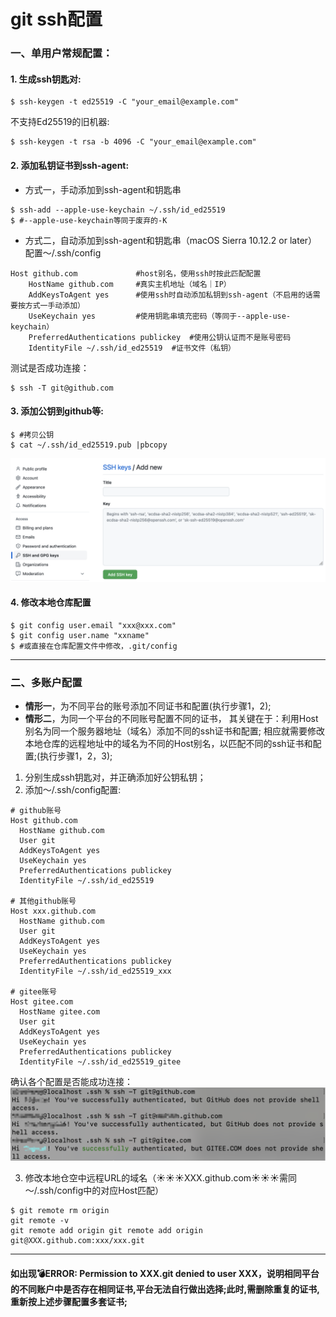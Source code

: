 # git ssh配置

### 一、单用户常规配置：
#### 1. 生成ssh钥匙对:
```shell
$ ssh-keygen -t ed25519 -C "your_email@example.com"
```
不支持Ed25519的旧机器:
```shell
$ ssh-keygen -t rsa -b 4096 -C "your_email@example.com"
```

#### 2. 添加私钥证书到ssh-agent:
- 方式一，手动添加到ssh-agent和钥匙串
```shell
$ ssh-add --apple-use-keychain ~/.ssh/id_ed25519 
$ #--apple-use-keychain等同于废弃的-K
```
- 方式二，自动添加到ssh-agent和钥匙串（macOS Sierra 10.12.2 or later）
 配置～/.ssh/config
```shell
Host github.com             #host别名，使用ssh时按此匹配配置
    HostName github.com     #真实主机地址（域名｜IP）
    AddKeysToAgent yes      #使用ssh时自动添加私钥到ssh-agent（不启用的话需要按方式一手动添加）
    UseKeychain yes         #使用钥匙串填充密码（等同于--apple-use-keychain）
    PreferredAuthentications publickey  #使用公钥认证而不是账号密码
    IdentityFile ~/.ssh/id_ed25519  #证书文件（私钥）
```
测试是否成功连接：
```shell
$ ssh -T git@github.com
```

#### 3. 添加公钥到github等:
```shell
$ #拷贝公钥
$ cat ~/.ssh/id_ed25519.pub |pbcopy
```
![Img](./FILES/git%20ssh配置.md/935b6a0c.png)


#### 4. 修改本地仓库配置
```shell
$ git config user.email "xxx@xxx.com"
$ git config user.name "xxname"
$ #或直接在仓库配置文件中修改，.git/config
```

---
### 二、多账户配置

- **情形一**，为不同平台的账号添加不同证书和配置(执行步骤1，2);
- **情形二**，为同一个平台的不同账号配置不同的证书，
其关键在于：利用Host别名为同一个服务器地址（域名）添加不同的ssh证书和配置;
相应就需要修改本地仓库的远程地址中的域名为不同的Host别名，以匹配不同的ssh证书和配置;(执行步骤1，2，3);
1. 分别生成ssh钥匙对，并正确添加好公钥私钥；
2. 添加～/.ssh/config配置:
```
# github账号
Host github.com
  HostName github.com
  User git
  AddKeysToAgent yes
  UseKeychain yes
  PreferredAuthentications publickey
  IdentityFile ~/.ssh/id_ed25519

# 其他github账号
Host xxx.github.com
  HostName github.com
  User git
  AddKeysToAgent yes
  UseKeychain yes
  PreferredAuthentications publickey
  IdentityFile ~/.ssh/id_ed25519_xxx

# gitee账号
Host gitee.com
  HostName gitee.com
  User git
  AddKeysToAgent yes
  UseKeychain yes
  PreferredAuthentications publickey
  IdentityFile ~/.ssh/id_ed25519_gitee
```
确认各个配置是否能成功连接：
![Img](./FILES/git%20ssh配置.md/img-20220427151519.png)

3. 修改本地仓空中远程URL的域名（☀️☀️☀️XXX.github.com☀️☀️☀️需同～/.ssh/config中的对应Host匹配）
```shell
$ git remote rm origin
git remote -v
git remote add origin git remote add origin git@XXX.github.com:xxx/xxx.git
```
---
#### 如出现💣ERROR: Permission to XXX.git denied to user XXX，说明相同平台的不同账户中是否存在相同证书,平台无法自行做出选择;此时,需删除重复的证书,重新按上述步骤配置多套证书;